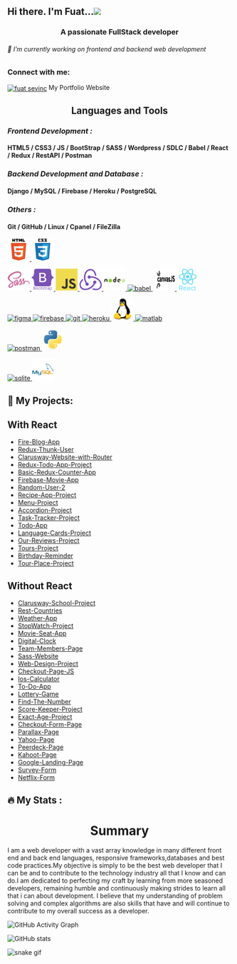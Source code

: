 ## Hi there. I'm Fuat...<img src="https://media.giphy.com/media/hvRJCLFzcasrR4ia7z/giphy.gif" width="25px">
<h3 align="center">A passionate FullStack developer</h3>
<h6>🔭 I’m currently working on frontend and backend web development </h6>

<h3 align="left">Connect with me:</h3>
<p align="left">
<a href="https://www.linkedin.com/in/fuat-sevin%C3%A7-6a7969217/" target="blank"><img align="center" src="https://raw.githubusercontent.com/rahuldkjain/github-profile-readme-generator/master/src/images/icons/Social/linked-in-alt.svg" alt="fuat sevinc" height="30" width="40" /></a>
</p- This is <a href="https://fuatsevinc.github.io/my_portfolio/index.html" target="_blank">My Portfolio Website</a>

<h2 align="center">Languages and Tools</h2>
<h3><i>Frontend Development :</i></34>
<h4> HTML5   /   CSS3   /  JS   /     BootStrap   /   SASS   /    Wordpress   /   SDLC   /   Babel   /    React   /   Redux    /    RestAPI   /   Postman</h4>
<h3><i>Backend Development and Database :</i></h3>
<h4>Django   /   MySQL   /   Firebase   /   Heroku   /   PostgreSQL </h4>
<h3><i>Others :</i></h3>
<h4>  Git    /   GitHub   /   Linux  /  Cpanel  /  FileZilla  </h4>
<p align="left">
  
<a href="https://www.w3.org/html/" target="_blank"> <img src="https://raw.githubusercontent.com/devicons/devicon/master/icons/html5/html5-original-wordmark.svg" alt="html5" width="50" height="50"/> </a> 
<a href="https://www.w3schools.com/css/" target="_blank"> <img src="https://raw.githubusercontent.com/devicons/devicon/master/icons/css3/css3-original-wordmark.svg" alt="css3" width="50" height="50"/></a>

  <a href="https://sass-lang.com" target="_blank"> <img src="https://raw.githubusercontent.com/devicons/devicon/master/icons/sass/sass-original.svg" alt="sass" width="50" height="50"/> </a>
<a href="https://getbootstrap.com" target="_blank"> <img src="https://raw.githubusercontent.com/devicons/devicon/master/icons/bootstrap/bootstrap-plain-wordmark.svg" alt="bootstrap" width="50" height="50"/> </a> <a href="https://developer.mozilla.org/en-US/docs/Web/JavaScript" target="_blank"> <img src="https://raw.githubusercontent.com/devicons/devicon/master/icons/javascript/javascript-original.svg" alt="javascript" width="50" height="50"/> </a> <a href="https://redux.js.org" target="_blank"> <img src="https://raw.githubusercontent.com/devicons/devicon/master/icons/redux/redux-original.svg" alt="redux" width="50" height="50"/> </a>
 <a href="https://nodejs.org" target="_blank"> <img src="https://raw.githubusercontent.com/devicons/devicon/master/icons/nodejs/nodejs-original-wordmark.svg" alt="nodejs" width="50" height="50"/> </a>
 <a href="https://babeljs.io/" target="_blank"> <img src="https://www.vectorlogo.zone/logos/babeljs/babeljs-icon.svg" alt="babel" width="50" height="50"/> </a> 
  <a href="https://canvasjs.com" target="_blank"> <img src="https://raw.githubusercontent.com/Hardik0307/Hardik0307/master/assets/canvasjs-charts.svg" alt="canvasjs" width="50" height="50"/> </a>
 <a href="https://reactjs.org/" target="_blank"> <img src="https://raw.githubusercontent.com/devicons/devicon/master/icons/react/react-original-wordmark.svg" alt="react" width="50" height="50"/> </a> 

   <a href="https://www.figma.com/" target="_blank"> <img src="https://www.vectorlogo.zone/logos/figma/figma-icon.svg" alt="figma" width="50" height="50"/> </a>
  <a href="https://firebase.google.com/" target="_blank"> <img src="https://www.vectorlogo.zone/logos/firebase/firebase-icon.svg" alt="firebase" width="50" height="50"/> </a> 
  <a href="https://git-scm.com/" target="_blank"> <img src="https://www.vectorlogo.zone/logos/git-scm/git-scm-icon.svg" alt="git" width="50" height="50"/> </a>
   <a href="https://heroku.com" target="_blank"> <img src="https://www.vectorlogo.zone/logos/heroku/heroku-icon.svg" alt="heroku" width="40" height="40"/> </a>
  <a href="https://www.linux.org/" target="_blank"> <img src="https://raw.githubusercontent.com/devicons/devicon/master/icons/linux/linux-original.svg" alt="linux" width="50" height="50"/> </a> 
  <a href="https://www.mathworks.com/" target="_blank"> <img src="https://upload.wikimedia.org/wikipedia/commons/2/21/Matlab_Logo.png" alt="matlab" width="50" height="50"/> </a>   
  
  <a href="https://postman.com" target="_blank"> <img src="https://www.vectorlogo.zone/logos/getpostman/getpostman-icon.svg" alt="postman" width="50" height="50"/> </a>
    <a href="https://www.python.org" target="_blank"> <img src="https://raw.githubusercontent.com/devicons/devicon/master/icons/python/python-original.svg" alt="python" width="50" height="50"/> </a>
   
  <a href="https://www.sqlite.org/" target="_blank"> <img src="https://www.vectorlogo.zone/logos/sqlite/sqlite-icon.svg" alt="sqlite" width="50" height="50"/> </a> 
   <a href="https://www.mysql.com/" target="_blank"> <img src="https://raw.githubusercontent.com/devicons/devicon/master/icons/mysql/mysql-original-wordmark.svg" alt="mysql" width="50" height="50"/> </a>
</p>

## :star2: My Projects: 
## With React


- <a href="https://mehmetcelik-fire-blog-app.netlify.app/" target="_blank" >Fire-Blog-App</a>
- <a href="https://mehmetcelik-redux-thunk-user-project.netlify.app/" target="_blank" >Redux-Thunk-User</a>
- <a href="https://mehmetcelik-router-cw-website.netlify.app/" target="_blank" >Clarusway-Website-with-Router</a>
- <a href="https://mehmetcelik-redux-todo-app.netlify.app/" target="_blank" >Redux-Todo-App-Project</a>
- <a href="https://mehmetcelik-redux-counter-app.netlify.app/" target="_blank" >Basic-Redux-Counter-App</a>
- <a href="https://mehmetcelik-movie-app-firebase.herokuapp.com/" target="_blank" >Firebase-Movie-App</a>
- <a href="https://mehmetcelik-random-user-2.netlify.app/" target="_blank" >Random-User-2</a>
- <a href="https://mehmetcelik-recipe-app.netlify.app/" target="_blank" >Recipe-App-Project</a>
- <a href="https://mehmetcelik-menu-project.netlify.app/" target="_blank" >Menu-Project</a>
- <a href="https://mehmetcelik-accordion-project.netlify.app/" target="_blank" >Accordion-Project</a>
- <a href="https://mhmtclk1705.github.io/Task-Tracker-Project/" target="_blank" >Task-Tracker-Project</a>
- <a href="https://mehmetcelik-todo-app-project.netlify.app/" target="_blank" >Todo-App</a>
- <a href="https://mehmetcelik-language-cards-project.netlify.app/" target="_blank" >Language-Cards-Project</a>
- <a href="https://mehmetcelik-our-reviews-project.netlify.app/" target="_blank" >Our-Reviews-Project</a>
- <a href="https://mehmetcelik-tours-project.netlify.app/" target="_blank" >Tours-Project</a>
- <a href="https://mehmetcelik-birthday-reminder.netlify.app/" target="_blank" >Birthday-Reminder</a>
- <a href="https://mhmtclk1705.github.io/Tour-Place-Project/" target="_blank" >Tour-Place-Project</a>


## Without React
 
 - <a href="https://mhmtclk1705.github.io/Clarusway-School-Project/" target="_blank" >Clarusway-School-Project</a>
 - <a href="https://mhmtclk1705.github.io/Rest-Countries/" target="_blank" >Rest-Countries</a>
 - <a href="https://mhmtclk1705.github.io/Weather-App/" target="_blank" >Weather-App</a>
 - <a href="https://mhmtclk1705.github.io/StopWatch-Project/" target="_blank" >StopWatch-Project</a>
 - <a href="https://mhmtclk1705.github.io/Movie-Seat-App/" target="_blank" >Movie-Seat-App</a>                                                                         
 - <a href="https://mhmtclk1705.github.io/Digital-Clock/" target="_blank" >Digital-Clock</a>
 - <a href="https://mhmtclk1705.github.io/Team-Members-Page/" target="_blank" >Team-Members-Page</a> 
 - <a href="https://mhmtclk1705.github.io/Sass-Website/" target="_blank" >Sass-Website</a>
 - <a href="https://mhmtclk1705.github.io/Web-Design-Project/" target="_blank" >Web-Design-Project</a> 
 - <a href="https://mhmtclk1705.github.io/Checkout-Page-JS/" target="_blank" >Checkout-Page-JS</a> 
 - <a href="https://mhmtclk1705.github.io/Ios-Calculator/" target="_blank" >Ios-Calculator</a>
 - <a href="https://mhmtclk1705.github.io/To-Do-App/" target="_blank" >To-Do-App</a> 
 - <a href="https://mhmtclk1705.github.io/Lottery-Game/" target="_blank" >Lottery-Game</a>                                                                             
 - <a href="https://mhmtclk1705.github.io/Find-The-Number/" target="_blank" >Find-The-Number</a> 
 - <a href="https://mhmtclk1705.github.io/Score-Keeper-Project/" target="_blank" >Score-Keeper-Project</a>  
 - <a href="https://mhmtclk1705.github.io/Exact-Age-Project/" target="_blank" >Exact-Age-Project</a>
 - <a href="https://mhmtclk1705.github.io/Checkout-Form-Page/" target="_blank" >Checkout-Form-Page</a> 
 - <a href="https://mhmtclk1705.github.io/Parallax-Page/" target="_blank" >Parallax-Page</a> 
 - <a href="https://mhmtclk1705.github.io/Yahoo-Page/" target="_blank" >Yahoo-Page</a>
 - <a href="https://mhmtclk1705.github.io/Peerdeck-Page/" target="_blank" >Peerdeck-Page</a> 
 - <a href="https://mhmtclk1705.github.io/Kahoot-Page/" target="_blank" >Kahoot-Page</a>                                                                             
 - <a href="https://mhmtclk1705.github.io/Google-Landing-Page/" target="_blank" >Google-Landing-Page</a> 
 - <a href="https://mhmtclk1705.github.io/Survey-Form/" target="_blank" >Survey-Form</a>                                                                            
 - <a href="https://mhmtclk1705.github.io/Netflix-Form/" target="_blank" >Netflix-Form</a> 

## :fire: My Stats :




<h1 align="center">Summary</h1>
<p>I am a web developer with a vast array knowledge in many different front end and back end languages, responsive frameworks,databases and best code practices.My objective is simply to be the best web developer that I can be and to contribute to the technology industry all that I know and can do.I am dedicated to perfecting my craft by learning from more seasoned developers, remaining humble and continuously making strides to learn all that i can about development. I  believe that my understanding of problem solving and complex algorithms are also skills that have and will continue to contribute to my overall success as a developer.</p>

![GitHub Activity Graph](https://activity-graph.herokuapp.com/graph?username=fuatsevinc)  


![GitHub stats](https://github-readme-stats.vercel.app/api?username=fuatsevinc&show_icons=true)  



![snake gif](https://github.com/bulutluoz/Java-fall-2021/blob/output/github-contribution-grid-snake.gif)

